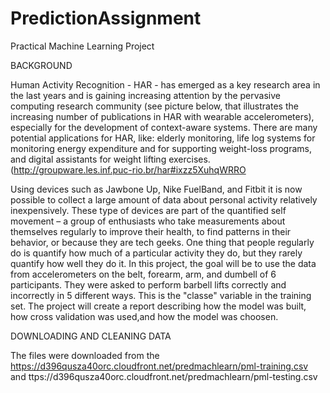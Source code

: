 # PredictionAssignment
Practical Machine Learning Project

BACKGROUND

Human Activity Recognition - HAR - has emerged as a key research area in the last years and is gaining increasing attention by the pervasive computing research community (see picture below, that illustrates the increasing number of publications in HAR with wearable accelerometers), especially for the development of context-aware systems. There are many potential applications for HAR, like: elderly monitoring, life log systems for monitoring energy expenditure and for supporting weight-loss programs, and digital assistants for weight lifting exercises. (http://groupware.les.inf.puc-rio.br/har#ixzz5XuhqWRRO

Using devices such as Jawbone Up, Nike FuelBand, and Fitbit it is now possible to collect a large amount of data about personal activity relatively inexpensively. These type of devices are part of the quantified self movement – a group of enthusiasts who take measurements about themselves regularly to improve their health, to find patterns in their behavior, or because they are tech geeks. One thing that people regularly do is quantify how much of a particular activity they do, but they rarely quantify how well they do it.
In this project, the goal will be to use the data from accelerometers on the belt, forearm, arm, and dumbell of 6 participants. They were asked to perform barbell lifts correctly and incorrectly in 5 different ways. This is the "classe" variable in the training set. The project will create a report describing how the model was built, how cross validation was used,and how the model was choosen. 

DOWNLOADING AND CLEANING DATA

The files were downloaded from the https://d396qusza40orc.cloudfront.net/predmachlearn/pml-training.csv and ttps://d396qusza40orc.cloudfront.net/predmachlearn/pml-testing.csv

